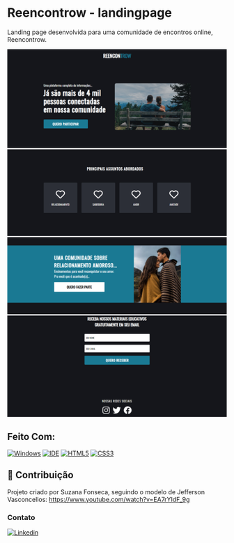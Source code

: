 # Reencontrow - landingpage

Landing page desenvolvida para uma comunidade de encontros online, Reencontrow.

 <img src="./assets/finished-project1.png" alt="projeto finalizado 1">
 <img src="./assets/finished-project2.png" alt="projeto finalizado 2">
 <img src="./assets/finished-project3.png" alt="projeto finalizado 3">
 <img src="./assets/finished-project4.png" alt="projeto finalizado 4">

## Feito Com:

[![Windows](https://img.shields.io/badge/Windows-0078D6?style=for-the-badge&logo=windows&logoColor=white)](https://www.microsoft.com/pt-br/windows/get-windows-10)
[![IDE](https://img.shields.io/badge/Visual_studio_code-0078D4?style=for-the-badge&logo=visual%20studio%20code&logoColor=white)](https://code.visualstudio.com/)
[![HTML5](https://img.shields.io/badge/HTML5-E34F26?style=for-the-badge&logo=html5&logoColor=white)](https://developer.mozilla.org/pt-BR/docs/Web/HTML)
[![CSS3](https://img.shields.io/badge/CSS3-1572B6?style=for-the-badge&logo=css3&logoColor=white)](https://developer.mozilla.org/pt-BR/docs/Web/CSS)

## 🤝 Contribuição

Projeto criado por Suzana Fonseca, seguindo o modelo de
Jefferson Vasconcellos: https://www.youtube.com/watch?v=EA7rYIdF_9g

### Contato

[![Linkedin](https://img.shields.io/badge/LinkedIn-0077B5?style=for-the-badge&logo=linkedin&logoColor=white)](https://www.linkedin.com/in/suzana-fonseca/)
